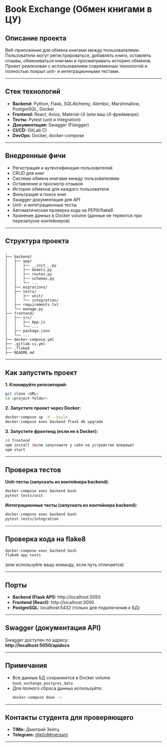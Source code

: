# Book Exchange (Обмен книгами в ЦУ)

## Описание проекта

Веб-приложение для обмена книгами между пользователями. Пользователи могут регистрироваться, добавлять книги, оставлять отзывы, обмениваться книгами и просматривать историю обменов. Проект реализован с использованием современных технологий и полностью покрыт unit- и интеграционными тестами.

---

## Стек технологий

- **Backend:** Python, Flask, SQLAlchemy, Alembic, Marshmallow, PostgreSQL, Docker
- **Frontend:** React, Axios, Material-UI (или ваш UI-фреймворк)
- **Тесты:** Pytest (unit и integration)
- **Документация:** Swagger (Flasgger)
- **CI/CD:** GitLab CI
- **DevOps:** Docker, docker-compose

---

## Внедренные фичи

- Регистрация и аутентификация пользователей
- CRUD для книг
- Система обмена книгами между пользователями
- Оставление и просмотр отзывов
- История обменов для каждого пользователя
- Фильтрация и поиск книг
- Swagger-документация для API
- Unit- и интеграционные тесты
- Автоматическая проверка кода на PEP8/flake8
- Хранение данных в Docker volume (данные не теряются при перезапуске контейнеров)

---

## Структура проекта

```
.
├── backend/
│   ├── app/
│   │   ├── __init__.py
│   │   ├── models.py
│   │   ├── routes.py
│   │   ├── schemas.py
│   │   └── ...
│   ├── migrations/
│   ├── tests/
│   │   ├── unit/
│   │   └── integration/
│   ├── requirements.txt
│   └── manage.py
├── frontend/
│   ├── src/
│   │   ├── App.js
│   │   └── ...
│   ├── package.json
│   └── ...
├── docker-compose.yml
├── .gitlab-ci.yml
├── .flake8
├── README.md
```

---

## Как запустить проект

**1. Клонируйте репозиторий:**
```bash
git clone <URL>
cd <project-folder>
```

**2. Запустите проект через Docker:**
```bash
docker-compose up -d --build
docker-compose exec backend flask db upgrade
```

**3. Запустите фронтенд (если не в Docker):**
```bash
cd frontend
npm install (если запускаете у себя на устройстве впервые)
npm start
```

---

## Проверка тестов

**Unit-тесты (запускать из контейнера backend):**
```bash
docker-compose exec backend bash
pytest tests/unit
```

**Интеграционные тесты (запускать из контейнера backend):**
```bash
docker-compose exec backend bash
pytest tests/integration
```

---

## Проверка кода на flake8

```bash
docker-compose exec backend bash
flake8 app tests
```
(или используйте вашу команду, если путь отличается)

---

## Порты

- **Backend (Flask API):** http://localhost:5050
- **Frontend (React):** http://localhost:3000
- **PostgreSQL:** localhost:5432 (только для подключения к БД)

---

## Swagger (документация API)

Swagger доступен по адресу:  
**http://localhost:5050/apidocs**

---

## Примечания

- Все данные БД сохраняются в Docker volume `book_exchange_postgres_data`
- Для полного сброса данных используйте:  
  ```bash
  docker-compose down -v
  ```

---

## Контакты студента для проверяющего

- **TIMe:** Дмитрий Зейтц
- **Telegram:** [@k0oMmersant](https://t.me/k0oMmersant)

---
